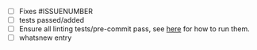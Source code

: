 - [ ] Fixes #ISSUENUMBER
- [ ] tests passed/added
- [ ] Ensure all linting tests/pre-commit pass, see [here](https://myview.readthedocs.io/en/latest/contributing_guide_code.html) for how to run them.
- [ ] whatsnew entry
